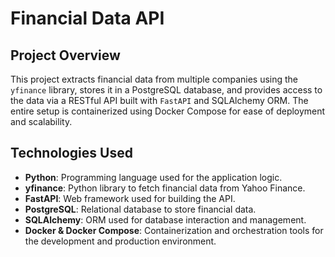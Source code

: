# Financial Data API

## Project Overview

This project extracts financial data from multiple companies using the `yfinance` library, stores it in a PostgreSQL database, and provides access to the data via a RESTful API built with `FastAPI` and SQLAlchemy ORM. The entire setup is containerized using Docker Compose for ease of deployment and scalability.

## Technologies Used

- **Python**: Programming language used for the application logic.
- **yfinance**: Python library to fetch financial data from Yahoo Finance.
- **FastAPI**: Web framework used for building the API.
- **PostgreSQL**: Relational database to store financial data.
- **SQLAlchemy**: ORM used for database interaction and management.
- **Docker & Docker Compose**: Containerization and orchestration tools for the development and production environment.
